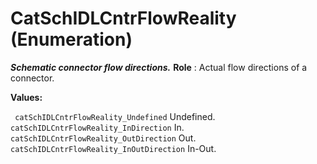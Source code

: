 # CatSchIDLCntrFlowReality (Enumeration)

**_Schematic connector flow directions._**
**Role** : Actual flow directions of a connector.

**Values:**

` catSchIDLCntrFlowReality_Undefined`      Undefined.
` catSchIDLCntrFlowReality_InDirection`      In.
` catSchIDLCntrFlowReality_OutDirection`      Out.
` catSchIDLCntrFlowReality_InOutDirection`      In-Out.